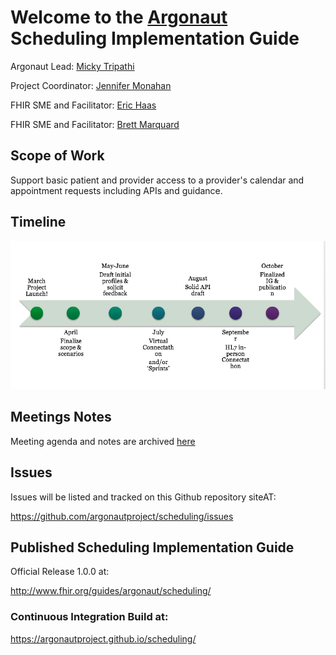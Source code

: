 # Welcome to the [Argonaut](http://argonautwiki.hl7.org/index.php?title=Main_Page) Scheduling Implementation Guide

Argonaut Lead: [Micky Tripathi](mtripathi@maehc.org)

Project Coordinator: [Jennifer Monahan](jmonahan@maehc.org)

FHIR SME and Facilitator: [Eric Haas](ehaas@healthedatainc.com)

FHIR SME and Facilitator: [Brett Marquard](brett@riverrockassociates.com)


## Scope of Work

Support basic patient and provider access to a provider's calendar and appointment requests including APIs and guidance.

## Timeline

![timeline](https://github.com/argonautproject/scheduling/blob/master/meeting-notes/Screen%20Shot%202017-04-03%20at%2011.08.16%20AM.png)

## Meetings Notes

Meeting agenda and notes are archived [here](https://github.com/argonautproject/scheduling/tree/master/meeting-notes)

## Issues

Issues will be listed and tracked on this Github repository siteAT:

https://github.com/argonautproject/scheduling/issues

## Published Scheduling Implementation Guide

Official Release 1.0.0 at:

http://www.fhir.org/guides/argonaut/scheduling/

###  Continuous Integration Build at:

https://argonautproject.github.io/scheduling/
